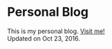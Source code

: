 Personal Blog
================
This is my personal blog. [Visit me!](https://stlong0521.github.io)
<br />
Updated on Oct 23, 2016.

